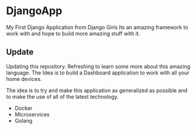# DjangoApp
My First Django Application from Django Girls
Its an amazing framework to work with and hope to build more amazing stuff with it.

## Update
Updating this repository. Refreshing to learn some more about this amazing language. 
The Idea is to build a Dashboard application to work with all your home devices. 

The idea is to try and make this application as generalized as possible and to make the use of all of the latest technology. 

* Docker
* Microservices 
* Golang

